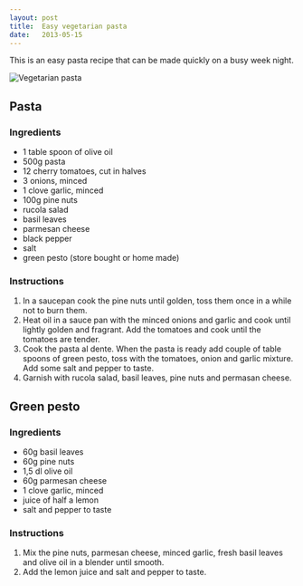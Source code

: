 ```yaml
---
layout: post
title:  Easy vegetarian pasta
date:   2013-05-15
---
```


This is an easy pasta recipe that can be made quickly on a busy week night.

![Vegetarian pasta]({{site.url}}/images/vegetarian-pasta.jpg)

## Pasta

### Ingredients

- 1 table spoon of olive oil
- 500g pasta
- 12 cherry tomatoes, cut in halves
- 3 onions, minced
- 1 clove garlic, minced
- 100g pine nuts
- rucola salad
- basil leaves
- parmesan cheese
- black pepper
- salt
- green pesto (store bought or home made)

### Instructions

1. In a saucepan cook the pine nuts until golden, toss them once in a while not to burn them.
2. Heat oil in a sauce pan with the minced onions and garlic and cook until lightly golden and fragrant. Add the tomatoes and cook until the tomatoes are tender.
3. Cook the pasta al dente. When the pasta is ready add couple of table spoons of green pesto, toss with the tomatoes, onion and garlic mixture. Add some salt and pepper to taste.
4. Garnish with rucola salad, basil leaves, pine nuts and permasan cheese.

## Green pesto

### Ingredients

- 60g basil leaves
- 60g pine nuts
- 1,5 dl olive oil
- 60g parmesan cheese
- 1 clove garlic, minced
- juice of half a lemon
- salt and pepper to taste

### Instructions

1. Mix the pine nuts, parmesan cheese, minced garlic, fresh basil leaves and olive oil in a blender until smooth.
2. Add the lemon juice and salt and pepper to taste.
